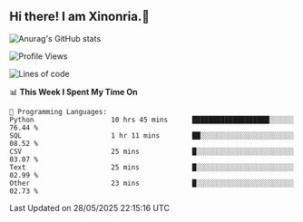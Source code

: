 ## Hi there! I am Xinonria.👋

![Anurag's GitHub stats](https://status-git-main-xinonrias-projects-f26540e3.vercel.app/api?username=xinonria&hide=stars,issues)

<!--START_SECTION:waka-->
![Profile Views](http://img.shields.io/badge/Profile%20Views-0-blue)

![Lines of code](https://img.shields.io/badge/From%20Hello%20World%20I%27ve%20Written-3.3%20million%20lines%20of%20code-blue)

📊 **This Week I Spent My Time On** 

```text
💬 Programming Languages: 
Python                   10 hrs 45 mins      ███████████████████░░░░░░   76.44 % 
SQL                      1 hr 11 mins        ██░░░░░░░░░░░░░░░░░░░░░░░   08.52 % 
CSV                      25 mins             █░░░░░░░░░░░░░░░░░░░░░░░░   03.07 % 
Text                     25 mins             █░░░░░░░░░░░░░░░░░░░░░░░░   02.99 % 
Other                    23 mins             █░░░░░░░░░░░░░░░░░░░░░░░░   02.73 % 
```


 Last Updated on 28/05/2025 22:15:16 UTC
<!--END_SECTION:waka-->

<!--
**xinonria/xinonria** is a ✨ _special_ ✨ repository because its `README.md` (this file) appears on your GitHub profile.

Here are some ideas to get you started:

- 🔭 I’m currently working on ...
- 🌱 I’m currently learning ...
- 👯 I’m looking to collaborate on ...
- 🤔 I’m looking for help with ...
- 💬 Ask me about ...
- 📫 How to reach me: ...
- 😄 Pronouns: ...
- ⚡ Fun fact: ...
-->
